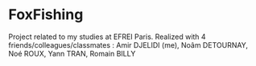 # FoxFishing

Project related to my studies at EFREI Paris.
Realized with 4 friends/colleagues/classmates : Amir DJELIDI (me), Noâm DETOURNAY, Noé ROUX, Yann TRAN, Romain BILLY
